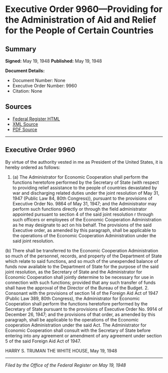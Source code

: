 # Executive Order 9960—Providing for the Administration of Aid and Relief for the People of Certain Countries

## Summary

**Signed:** May 19, 1948
**Published:** May 19, 1948

**Document Details:**
- Document Number: None
- Executive Order Number: 9960
- Citation: None

## Sources
- [Federal Register HTML](https://www.presidency.ucsb.edu/documents/executive-order-9960-providing-for-the-administration-aid-and-relief-for-the-people)
- [XML Source](None)
- [PDF Source](None)

---

## Executive Order 9960

By virtue of the authority vested in me as President of the United States, it is hereby ordered as follows:
1. (a) The Administrator for Economic Cooperation shall perform the functions heretofore performed by the Secretary of State (with respect to providing relief assistance to the people of countries devastated by war and discharging related duties under the joint resolution of May 31, 1947 (Public Law 84, 80th Congress)), pursuant to the provisions of Executive Order No. 9864 of May 31, 1947; and the Administrator may perform such functions directly or through the field administrator appointed pursuant to section 4 of the said joint resolution r through such officers or employees of the Economic Cooperation Administration as he may designate to act on his behalf. The provisions of the said Executive order, as amended by this paragraph, shall be applicable to the operations of the Economic Cooperation Administration under the said joint resolution.

(b) There shall be transferred to the Economic Cooperation Administration so much of the personnel, records, and property of the Department of State which relate to said functions, and so much of the unexpended balance of funds now available to the Department of State for the purpose of the said joint resolution, as the Secretary of State and the Administrator for Economic Cooperation shall jointly determine to be necessary for use in connection with such functions; provided that any such transfer of funds shall have the approval of the Director of the Bureau of the Budget.
2. Consonant with the provisions of section 14 of the Foreign Aid Act of 1947 (Public Law 389, 80th Congress), the Administrator for Economic Cooperation shall perform the functions heretofore performed by the Secretary of State pursuant to the provisions of Executive Order No. 9914 of December 26, 1947; and the provisions of that order, as amended by this paragraph, shall be applicable to the operations of the Economic cooperation Administration under the said Act. The Administrator for Economic Cooperation shall consult with the Secretary of State before entering into any agreement or amendment of any agreement under section 5 of the said Foreign Aid Act of 1947.

HARRY S. TRUMAN
THE WHITE HOUSE,
May 19, 1948

---

*Filed by the Office of the Federal Register on May 19, 1948*
